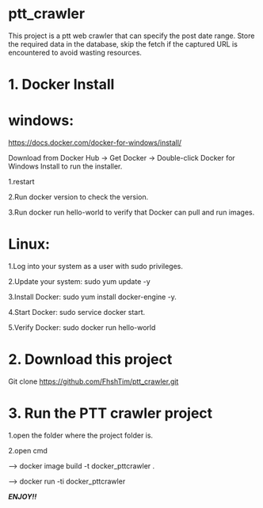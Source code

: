 # ptt_crawler

This project is a ptt web crawler that can specify the post date range.
Store the required data in the database, skip the fetch if the captured URL is encountered to avoid wasting resources.


# 1. Docker Install


# windows:
https://docs.docker.com/docker-for-windows/install/

Download from Docker Hub -> Get Docker -> Double-click Docker for Windows Install to run the installer.

1.restart

2.Run docker version to check the version.

3.Run docker run hello-world to verify that Docker can pull and run images.


# Linux:
1.Log into your system as a user with sudo privileges.

2.Update your system: sudo yum update -y

3.Install Docker: sudo yum install docker-engine -y.

4.Start Docker: sudo service docker start.

5.Verify Docker: sudo docker run hello-world

# 2. Download this project
Git clone https://github.com/FhshTim/ptt_crawler.git

# 3. Run the PTT crawler project
1.open the folder where the project folder is.

2.open cmd

--> docker image build -t docker_pttcrawler .

--> docker run -ti docker_pttcrawler

_**ENJOY!!**_




